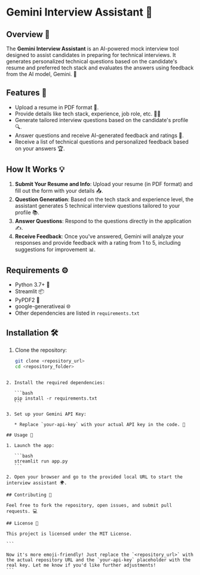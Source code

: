 # Gemini Interview Assistant 🤖

## Overview 🌟
The **Gemini Interview Assistant** is an AI-powered mock interview tool designed to assist candidates in preparing for technical interviews. It generates personalized technical questions based on the candidate's resume and preferred tech stack and evaluates the answers using feedback from the AI model, Gemini. 🎯

## Features 🔑
- Upload a resume in PDF format 📄.
- Provide details like tech stack, experience, job role, etc. 🧑‍💻
- Generate tailored interview questions based on the candidate's profile 🔍.
- Answer questions and receive AI-generated feedback and ratings 📝.
- Receive a list of technical questions and personalized feedback based on your answers 🏆.

## How It Works 💡
1. **Submit Your Resume and Info**: Upload your resume (in PDF format) and fill out the form with your details 📤.
2. **Question Generation**: Based on the tech stack and experience level, the assistant generates 5 technical interview questions tailored to your profile 📚.
3. **Answer Questions**: Respond to the questions directly in the application ✍️.
4. **Receive Feedback**: Once you've answered, Gemini will analyze your responses and provide feedback with a rating from 1 to 5, including suggestions for improvement 📊.

## Requirements ⚙️
- Python 3.7+ 🐍
- Streamlit 📦
- PyPDF2 📄
- google-generativeai 🌐
- Other dependencies are listed in `requirements.txt`

## Installation 🛠️
1. Clone the repository:
   ```bash
   git clone <repository_url>
   cd <repository_folder>
````

2. Install the required dependencies:

   ```bash
   pip install -r requirements.txt
   ```

3. Set up your Gemini API Key:

   * Replace `your-api-key` with your actual API key in the code. 🔑

## Usage 🚀

1. Launch the app:

   ```bash
   streamlit run app.py
   ```

2. Open your browser and go to the provided local URL to start the interview assistant 🌍.

## Contributing 🤝

Feel free to fork the repository, open issues, and submit pull requests. 💻

## License 📜

This project is licensed under the MIT License.

```

Now it's more emoji-friendly! Just replace the `<repository_url>` with the actual repository URL and the `your-api-key` placeholder with the real key. Let me know if you'd like further adjustments!
```
